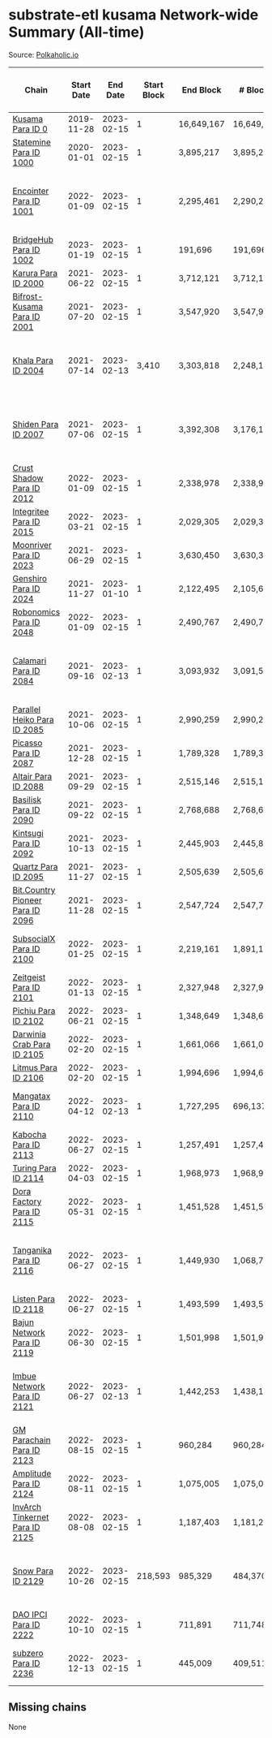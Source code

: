 # substrate-etl kusama Network-wide Summary (All-time)

Source: [Polkaholic.io](https://polkaholic.io)


| Chain            | Start Date | End Date | Start Block | End Block | # Blocks | # Missing | # Addresses with Balances | Crawling Status |
| ---------------- | ---------- | ---------| ----------- | --------- | -------- | --------- | ------------------------- | --------------- |
| [Kusama Para ID 0](/kusama/0-kusama) | 2019-11-28 | 2023-02-15 | 1 | 16,649,167 | 16,649,158 | 9 (0.00%) | 283,284 |  |
| [Statemine Para ID 1000](/kusama/1000-statemine) | 2020-01-01 | 2023-02-15 | 1 | 3,895,217 | 3,895,202 | 15 (0.00%) | 51,965 |  |
| [Encointer Para ID 1001](/kusama/1001-encointer) | 2022-01-09 | 2023-02-15 | 1 | 2,295,461 | 2,290,274 | 5,187 (0.23%) | 922 | Only partial index available: Old Decoding issues |
| [BridgeHub Para ID 1002](/kusama/1002-bridgehub) | 2023-01-19 | 2023-02-15 | 1 | 191,696 | 191,696 |   | 4 |  |
| [Karura Para ID 2000](/kusama/2000-karura) | 2021-06-22 | 2023-02-15 | 1 | 3,712,121 | 3,712,121 |   | 94,843 |  |
| [Bifrost-Kusama Para ID 2001](/kusama/2001-bifrost-ksm) | 2021-07-20 | 2023-02-15 | 1 | 3,547,920 | 3,547,917 | 3 (0.00%) | 101,284 |  |
| [Khala Para ID 2004](/kusama/2004-khala) | 2021-07-14 | 2023-02-13 | 3,410 | 3,303,818 | 2,248,152 | 994,174 (30.09%) | 23,365 | Only partial index available: Old Decoding issues |
| [Shiden Para ID 2007](/kusama/2007-shiden) | 2021-07-06 | 2023-02-15 | 1 | 3,392,308 | 3,176,131 | 216,177 (6.37%) | 636,637 | Only partial index available: Old Decoding issues |
| [Crust Shadow Para ID 2012](/kusama/2012-shadow) | 2022-01-09 | 2023-02-15 | 1 | 2,338,978 | 2,338,978 |   | 2,458 |  |
| [Integritee Para ID 2015](/kusama/2015-integritee) | 2022-03-21 | 2023-02-15 | 1 | 2,029,305 | 2,029,305 |   | 12,935 |  |
| [Moonriver Para ID 2023](/kusama/2023-moonriver) | 2021-06-29 | 2023-02-15 | 1 | 3,630,450 | 3,630,392 | 58 (0.00%) | 585,457 |  |
| [Genshiro Para ID 2024](/kusama/2024-genshiro) | 2021-11-27 | 2023-01-10 | 1 | 2,122,495 | 2,105,611 | 16,884 (0.80%) | 25 |  |
| [Robonomics Para ID 2048](/kusama/2048-robonomics) | 2022-01-09 | 2023-02-15 | 1 | 2,490,767 | 2,490,767 |   | 3,090 |  |
| [Calamari Para ID 2084](/kusama/2084-calamari) | 2021-09-16 | 2023-02-13 | 1 | 3,093,932 | 3,091,518 | 2,414 (0.08%) | 35,241 | Only partial index available: Archive node unavailable |
| [Parallel Heiko Para ID 2085](/kusama/2085-parallel-heiko) | 2021-10-06 | 2023-02-15 | 1 | 2,990,259 | 2,990,240 | 19 (0.00%) | 24,244 |  |
| [Picasso Para ID 2087](/kusama/2087-picasso) | 2021-12-28 | 2023-02-15 | 1 | 1,789,328 | 1,789,328 |   | 2,509 |  |
| [Altair Para ID 2088](/kusama/2088-altair) | 2021-09-29 | 2023-02-15 | 1 | 2,515,146 | 2,515,144 | 2 (0.00%) | 29,419 |  |
| [Basilisk Para ID 2090](/kusama/2090-basilisk) | 2021-09-22 | 2023-02-15 | 1 | 2,768,688 | 2,768,686 | 2 (0.00%) | 17,773 |  |
| [Kintsugi Para ID 2092](/kusama/2092-kintsugi) | 2021-10-13 | 2023-02-15 | 1 | 2,445,903 | 2,445,895 | 8 (0.00%) | 16,064 |  |
| [Quartz Para ID 2095](/kusama/2095-quartz) | 2021-11-27 | 2023-02-15 | 1 | 2,505,639 | 2,505,639 |   | 75,188 |  |
| [Bit.Country Pioneer Para ID 2096](/kusama/2096-bitcountrypioneer) | 2021-11-28 | 2023-02-15 | 1 | 2,547,724 | 2,547,724 |   | 24,795 |  |
| [SubsocialX Para ID 2100](/kusama/2100-subsocialx) | 2022-01-25 | 2023-02-15 | 1 | 2,219,161 | 1,891,153 | 50,950 (2.30%) | 34,271 | Only partial index available: Onboarding |
| [Zeitgeist Para ID 2101](/kusama/2101-zeitgeist) | 2022-01-13 | 2023-02-15 | 1 | 2,327,948 | 2,327,948 |   | 15,433 |  |
| [Pichiu Para ID 2102](/kusama/2102-pichiu) | 2022-06-21 | 2023-02-15 | 1 | 1,348,649 | 1,348,649 |   | 1,148 |  |
| [Darwinia Crab Para ID 2105](/kusama/2105-crab) | 2022-02-20 | 2023-02-15 | 1 | 1,661,066 | 1,661,066 |   | 52 |  |
| [Litmus Para ID 2106](/kusama/2106-litmus) | 2022-02-20 | 2023-02-15 | 1 | 1,994,696 | 1,994,696 |   | 13,904 |  |
| [Mangatax Para ID 2110](/kusama/2110-mangatax) | 2022-04-12 | 2023-02-13 | 1 | 1,727,295 | 696,137 | 1,031,158 (59.70%) | 1,674 | Only partial index available: Onboarding |
| [Kabocha Para ID 2113](/kusama/2113-kabocha) | 2022-06-27 | 2023-02-15 | 1 | 1,257,491 | 1,257,491 |   | 13,236 |  |
| [Turing Para ID 2114](/kusama/2114-turing) | 2022-04-03 | 2023-02-15 | 1 | 1,968,973 | 1,968,973 |   | 7,560 |  |
| [Dora Factory Para ID 2115](/kusama/2115-dorafactory) | 2022-05-31 | 2023-02-15 | 1 | 1,451,528 | 1,451,527 | 1 (0.00%) | 373 |  |
| [Tanganika Para ID 2116](/kusama/2116-tanganika) | 2022-06-27 | 2023-02-15 | 1 | 1,449,930 | 1,068,746 | 2,451 (0.17%) | 3,213 | Only partial index available: Archive node unavailable |
| [Listen Para ID 2118](/kusama/2118-listen) | 2022-06-27 | 2023-02-15 | 1 | 1,493,599 | 1,493,599 |   | 2,053 |  |
| [Bajun Network Para ID 2119](/kusama/2119-bajun) | 2022-06-30 | 2023-02-15 | 1 | 1,501,998 | 1,501,998 |   | 4,637 |  |
| [Imbue Network Para ID 2121](/kusama/2121-imbue) | 2022-06-27 | 2023-02-13 | 1 | 1,442,253 | 1,438,155 | 4,098 (0.28%) | 336 | Only partial index available: Archive node unavailable |
| [GM Parachain Para ID 2123](/kusama/2123-gm) | 2022-08-15 | 2023-02-15 | 1 | 960,284 | 960,284 |   | 9,101 |  |
| [Amplitude Para ID 2124](/kusama/2124-amplitude) | 2022-08-11 | 2023-02-15 | 1 | 1,075,005 | 1,075,005 |   | 728 |  |
| [InvArch Tinkernet Para ID 2125](/kusama/2125-tinkernet) | 2022-08-08 | 2023-02-15 | 1 | 1,187,403 | 1,181,265 | 6,138 (0.52%) | 6,306 |  |
| [Snow Para ID 2129](/kusama/2129-snow) | 2022-10-26 | 2023-02-15 | 218,593 | 985,329 | 484,370 | 91,926 (9.33%) | 5,499 | Only partial index available: Archive node unavailable |
| [DAO IPCI Para ID 2222](/kusama/2222-daoipci) | 2022-10-10 | 2023-02-15 | 1 | 711,891 | 711,748 | 143 (0.02%) | 890 |  |
| [subzero Para ID 2236](/kusama/2236-subzero) | 2022-12-13 | 2023-02-15 | 1 | 445,009 | 409,511 | 35,498 (7.98%) | 9 | Only partial index available: Onboarding |

## Missing chains


None
